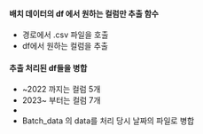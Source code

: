 #### 배치 데이터의 df 에서 원하는 컬럼만 추출 함수
- 경로에서 .csv 파일을 호출
- df에서 원하는 컬럼을 추출

#### 추출 처리된 df들을 병합
- ~2022 까지는 컬럼 5개
- 2023~ 부터는 컬럼 7개
- 
- Batch_data 의 data를 처리 당시 날짜의 파일로 병합